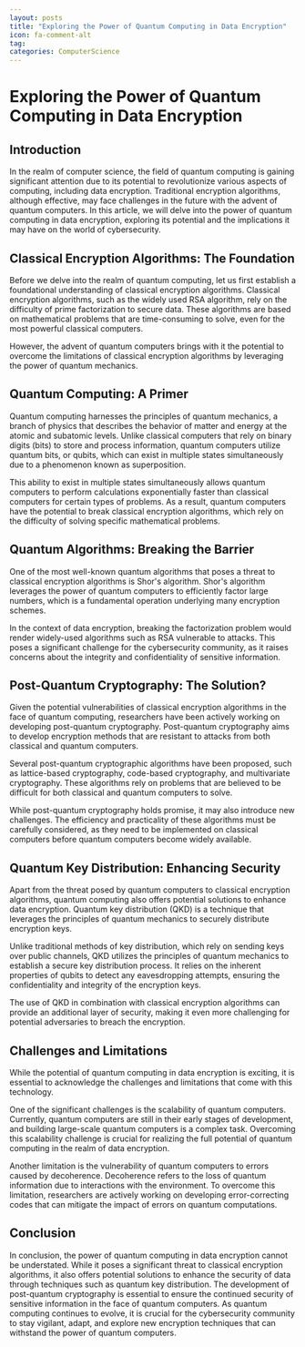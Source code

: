 ```yaml
---
layout: posts
title: "Exploring the Power of Quantum Computing in Data Encryption"
icon: fa-comment-alt
tag:      
categories: ComputerScience
---
```



# Exploring the Power of Quantum Computing in Data Encryption

## Introduction

In the realm of computer science, the field of quantum computing is gaining significant attention due to its potential to revolutionize various aspects of computing, including data encryption. Traditional encryption algorithms, although effective, may face challenges in the future with the advent of quantum computers. In this article, we will delve into the power of quantum computing in data encryption, exploring its potential and the implications it may have on the world of cybersecurity.

## Classical Encryption Algorithms: The Foundation

Before we delve into the realm of quantum computing, let us first establish a foundational understanding of classical encryption algorithms. Classical encryption algorithms, such as the widely used RSA algorithm, rely on the difficulty of prime factorization to secure data. These algorithms are based on mathematical problems that are time-consuming to solve, even for the most powerful classical computers.

However, the advent of quantum computers brings with it the potential to overcome the limitations of classical encryption algorithms by leveraging the power of quantum mechanics.

## Quantum Computing: A Primer

Quantum computing harnesses the principles of quantum mechanics, a branch of physics that describes the behavior of matter and energy at the atomic and subatomic levels. Unlike classical computers that rely on binary digits (bits) to store and process information, quantum computers utilize quantum bits, or qubits, which can exist in multiple states simultaneously due to a phenomenon known as superposition.

This ability to exist in multiple states simultaneously allows quantum computers to perform calculations exponentially faster than classical computers for certain types of problems. As a result, quantum computers have the potential to break classical encryption algorithms, which rely on the difficulty of solving specific mathematical problems.

## Quantum Algorithms: Breaking the Barrier

One of the most well-known quantum algorithms that poses a threat to classical encryption algorithms is Shor's algorithm. Shor's algorithm leverages the power of quantum computers to efficiently factor large numbers, which is a fundamental operation underlying many encryption schemes.

In the context of data encryption, breaking the factorization problem would render widely-used algorithms such as RSA vulnerable to attacks. This poses a significant challenge for the cybersecurity community, as it raises concerns about the integrity and confidentiality of sensitive information.

## Post-Quantum Cryptography: The Solution?

Given the potential vulnerabilities of classical encryption algorithms in the face of quantum computing, researchers have been actively working on developing post-quantum cryptography. Post-quantum cryptography aims to develop encryption methods that are resistant to attacks from both classical and quantum computers.

Several post-quantum cryptographic algorithms have been proposed, such as lattice-based cryptography, code-based cryptography, and multivariate cryptography. These algorithms rely on problems that are believed to be difficult for both classical and quantum computers to solve.

While post-quantum cryptography holds promise, it may also introduce new challenges. The efficiency and practicality of these algorithms must be carefully considered, as they need to be implemented on classical computers before quantum computers become widely available.

## Quantum Key Distribution: Enhancing Security

Apart from the threat posed by quantum computers to classical encryption algorithms, quantum computing also offers potential solutions to enhance data encryption. Quantum key distribution (QKD) is a technique that leverages the principles of quantum mechanics to securely distribute encryption keys.

Unlike traditional methods of key distribution, which rely on sending keys over public channels, QKD utilizes the principles of quantum mechanics to establish a secure key distribution process. It relies on the inherent properties of qubits to detect any eavesdropping attempts, ensuring the confidentiality and integrity of the encryption keys.

The use of QKD in combination with classical encryption algorithms can provide an additional layer of security, making it even more challenging for potential adversaries to breach the encryption.

## Challenges and Limitations

While the potential of quantum computing in data encryption is exciting, it is essential to acknowledge the challenges and limitations that come with this technology.

One of the significant challenges is the scalability of quantum computers. Currently, quantum computers are still in their early stages of development, and building large-scale quantum computers is a complex task. Overcoming this scalability challenge is crucial for realizing the full potential of quantum computing in the realm of data encryption.

Another limitation is the vulnerability of quantum computers to errors caused by decoherence. Decoherence refers to the loss of quantum information due to interactions with the environment. To overcome this limitation, researchers are actively working on developing error-correcting codes that can mitigate the impact of errors on quantum computations.

## Conclusion

In conclusion, the power of quantum computing in data encryption cannot be understated. While it poses a significant threat to classical encryption algorithms, it also offers potential solutions to enhance the security of data through techniques such as quantum key distribution. The development of post-quantum cryptography is essential to ensure the continued security of sensitive information in the face of quantum computers. As quantum computing continues to evolve, it is crucial for the cybersecurity community to stay vigilant, adapt, and explore new encryption techniques that can withstand the power of quantum computers.